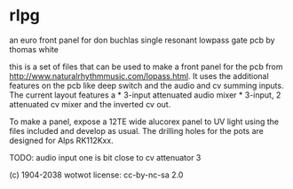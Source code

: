 rlpg
====

an euro front panel for don buchlas single resonant lowpass gate pcb by thomas white

this is a set of files that can be used to make a front panel for the pcb from <http://www.naturalrhythmmusic.com/lopass.html>.
It uses the additional features on the pcb like deep switch and the audio and cv summing inputs.
The current layout features a
	* 3-input attenuated audio mixer
	* 3-input, 2 attenuated cv mixer and the inverted cv out.

To make a panel, expose a 12TE wide alucorex panel to UV light using the files included and develop as usual. The drilling holes for the pots are designed for Alps RK112Kxx.

TODO:
audio input one is bit close to cv attenuator 3

(c) 1904-2038 wotwot
license: cc-by-nc-sa 2.0

